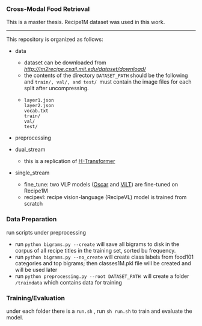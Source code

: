 ### Cross-Modal Food Retrieval

This is a master thesis.  Recipe1M dataset was used in this work.

---

This repository is organized as follows:

* data

  * dataset can be downloaded from *http://im2recipe.csail.mit.edu/dataset/download/*
  * the contents of the directory `DATASET_PATH` should be the following and `train/, val/, and test/ `must contain the image files for each split after uncompressing.
  * ```
    layer1.json
    layer2.json
    vocab.txt
    train/
    val/
    test/
    ```
* preprocessing
* dual_stream

  * this is a replication of [H-Transformer](https://github.com/amzn/image-to-recipe-transformers)
* single_stream

  * fine_tune: two VLP models ([Oscar](https://github.com/microsoft/Oscar) and [ViLT](https://github.com/dandelin/ViLT)) are fine-tuned on Recipe1M
  * recipevl:  recipe vision-language (RecipeVL)  model is trained from scratch

### Data Preparation

run scripts under preprocessing

* run `python bigrams.py --create` will save all bigrams to disk in the corpus of all recipe titles in the training set, sorted bu frequency.
* run `python bigrams.py --no_create` will create class labels from food101 categories and top bigrams; then classes1M.pkl file will be created and will be used later
* run `python preprocessing.py --root DATASET_PATH `will create a folder `/traindata` which contains data for training

### Training/Evaluation

under each folder there is a `run.sh` , run `sh run.sh` to train and evaluate the model.
